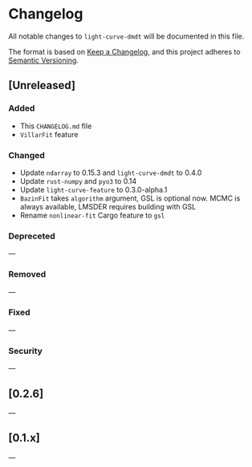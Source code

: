 # Changelog

All notable changes to `light-curve-dmdt` will be documented in this file.

The format is based on [Keep a Changelog](https://keepachangelog.com/en/1.0.0/),
and this project adheres to [Semantic Versioning](https://semver.org/spec/v2.0.0.html).

## [Unreleased]

### Added

- This `CHANGELOG.md` file
- `VillarFit` feature

### Changed

- Update `ndarray` to 0.15.3 and `light-curve-dmdt` to 0.4.0
- Update `rust-numpy` and `pyo3` to 0.14
- Update `light-curve-feature` to 0.3.0-alpha.1
- `BazinFit` takes `algorithm` argument, GSL is optional now. MCMC is always available, LMSDER requires building with GSL
- Rename `nonlinear-fit` Cargo feature to `gsl`

### Depreceted

—

### Removed

—

### Fixed

—

### Security

—

## [0.2.6]

—

## [0.1.x]

—
